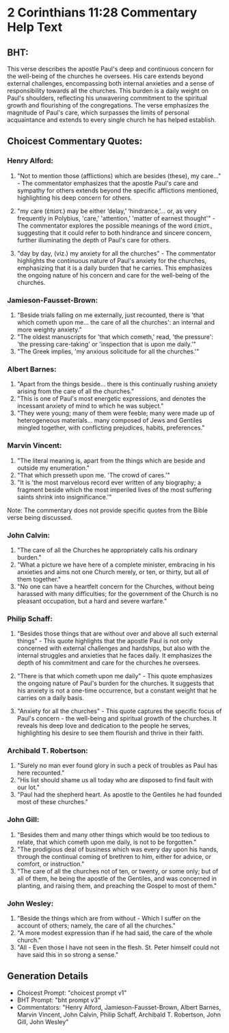 # 2 Corinthians 11:28 Commentary Help Text

## BHT:
This verse describes the apostle Paul's deep and continuous concern for the well-being of the churches he oversees. His care extends beyond external challenges, encompassing both internal anxieties and a sense of responsibility towards all the churches. This burden is a daily weight on Paul's shoulders, reflecting his unwavering commitment to the spiritual growth and flourishing of the congregations. The verse emphasizes the magnitude of Paul's care, which surpasses the limits of personal acquaintance and extends to every single church he has helped establish.

## Choicest Commentary Quotes:
### Henry Alford:
1. "Not to mention those (afflictions) which are besides (these), my care..." - The commentator emphasizes that the apostle Paul's care and sympathy for others extends beyond the specific afflictions mentioned, highlighting his deep concern for others.

2. "my care (ἐπίστ.) may be either ‘delay,’ ‘hindrance,’... or, as very frequently in Polybius, 'care,' 'attention,' 'matter of earnest thought'" - The commentator explores the possible meanings of the word ἐπίστ., suggesting that it could refer to both hindrance and sincere concern, further illuminating the depth of Paul's care for others.

3. "day by day, (viz.) my anxiety for all the churches" - The commentator highlights the continuous nature of Paul's anxiety for the churches, emphasizing that it is a daily burden that he carries. This emphasizes the ongoing nature of his concern and care for the well-being of the churches.

### Jamieson-Fausset-Brown:
1. "Beside trials falling on me externally, just recounted, there is 'that which cometh upon me... the care of all the churches': an internal and more weighty anxiety." 
2. "The oldest manuscripts for 'that which cometh,' read, 'the pressure': 'the pressing care-taking' or 'inspection that is upon me daily.'"
3. "The Greek implies, 'my anxious solicitude for all the churches.'"

### Albert Barnes:
1. "Apart from the things beside... there is this continually rushing anxiety arising from the care of all the churches." 
2. "This is one of Paul's most energetic expressions, and denotes the incessant anxiety of mind to which he was subject."
3. "They were young; many of them were feeble; many were made up of heterogeneous materials... many composed of Jews and Gentiles mingled together, with conflicting prejudices, habits, preferences."


### Marvin Vincent:
1. "The literal meaning is, apart from the things which are beside and outside my enumeration."
2. "That which presseth upon me. 'The crowd of cares.'"
3. "It is 'the most marvelous record ever written of any biography; a fragment beside which the most imperiled lives of the most suffering saints shrink into insignificance.'"

Note: The commentary does not provide specific quotes from the Bible verse being discussed.

### John Calvin:
1. "The care of all the Churches he appropriately calls his ordinary burden."
2. "What a picture we have here of a complete minister, embracing in his anxieties and aims not one Church merely, or ten, or thirty, but all of them together."
3. "No one can have a heartfelt concern for the Churches, without being harassed with many difficulties; for the government of the Church is no pleasant occupation, but a hard and severe warfare."

### Philip Schaff:
1. "Besides those things that are without over and above all such external things" - This quote highlights that the apostle Paul is not only concerned with external challenges and hardships, but also with the internal struggles and anxieties that he faces daily. It emphasizes the depth of his commitment and care for the churches he oversees.

2. "There is that which cometh upon me daily" - This quote emphasizes the ongoing nature of Paul's burden for the churches. It suggests that his anxiety is not a one-time occurrence, but a constant weight that he carries on a daily basis.

3. "Anxiety for all the churches" - This quote captures the specific focus of Paul's concern - the well-being and spiritual growth of the churches. It reveals his deep love and dedication to the people he serves, highlighting his desire to see them flourish and thrive in their faith.

### Archibald T. Robertson:
1. "Surely no man ever found glory in such a peck of troubles as Paul has here recounted."
2. "His list should shame us all today who are disposed to find fault with our lot."
3. "Paul had the shepherd heart. As apostle to the Gentiles he had founded most of these churches."

### John Gill:
1. "Besides them and many other things which would be too tedious to relate, that which cometh upon me daily, is not to be forgotten." 
2. "The prodigious deal of business which was every day upon his hands, through the continual coming of brethren to him, either for advice, or comfort, or instruction."
3. "The care of all the churches not of ten, or twenty, or some only; but of all of them, he being the apostle of the Gentiles, and was concerned in planting, and raising them, and preaching the Gospel to most of them."

### John Wesley:
1. "Beside the things which are from without - Which I suffer on the account of others; namely, the care of all the churches." 
2. "A more modest expression than if he had said, the care of the whole church."
3. "All - Even those I have not seen in the flesh. St. Peter himself could not have said this in so strong a sense."


## Generation Details
- Choicest Prompt: "choicest prompt v1"
- BHT Prompt: "bht prompt v3"
- Commentators: "Henry Alford, Jamieson-Fausset-Brown, Albert Barnes, Marvin Vincent, John Calvin, Philip Schaff, Archibald T. Robertson, John Gill, John Wesley"

